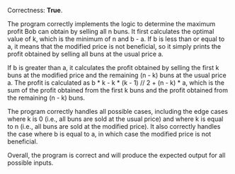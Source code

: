 Correctness: **True**.

The program correctly implements the logic to determine the maximum profit Bob can obtain by selling all n buns. It first calculates the optimal value of k, which is the minimum of n and b - a. If b is less than or equal to a, it means that the modified price is not beneficial, so it simply prints the profit obtained by selling all buns at the usual price a.

If b is greater than a, it calculates the profit obtained by selling the first k buns at the modified price and the remaining (n - k) buns at the usual price a. The profit is calculated as b * k - k * (k - 1) // 2 + (n - k) * a, which is the sum of the profit obtained from the first k buns and the profit obtained from the remaining (n - k) buns.

The program correctly handles all possible cases, including the edge cases where k is 0 (i.e., all buns are sold at the usual price) and where k is equal to n (i.e., all buns are sold at the modified price). It also correctly handles the case where b is equal to a, in which case the modified price is not beneficial.

Overall, the program is correct and will produce the expected output for all possible inputs.